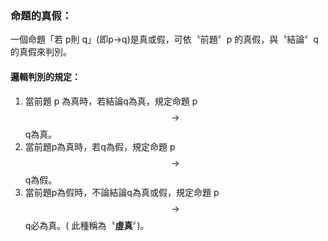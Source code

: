 ### 命題的真假：

一個命題「若 p則 q」\(即p→q\)是真或假，可依〝前題〞p 的真假，與〝結論〞q 的真假來判別。

#### 邏輯判別的規定：

1. 當前題 p 為真時，若結論q為真，規定命題 p$$$$$$\rightarrow$$q為真。 
2. 當前題p為真時，若q為假，規定命題 p$$\rightarrow $$q為假。
3. 當前題p為假時，不論結論q為真或假，規定命題 p$$\rightarrow $$q必為真。\( 此種稱為〝**虛真**〞\)。



